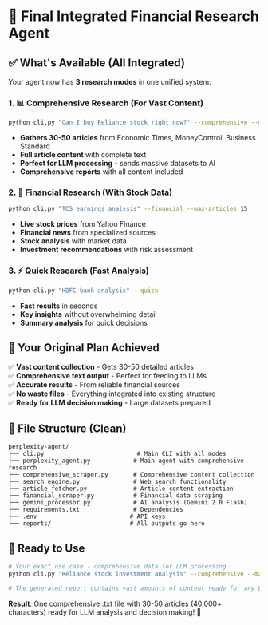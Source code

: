 # 🎯 Final Integrated Financial Research Agent

## ✅ What's Available (All Integrated)

Your agent now has **3 research modes** in one unified system:

### 1. 📊 Comprehensive Research (For Vast Content)
```bash
python cli.py "Can I buy Reliance stock right now?" --comprehensive --max-articles 30
```
- **Gathers 30-50 articles** from Economic Times, MoneyControl, Business Standard
- **Full article content** with complete text
- **Perfect for LLM processing** - sends massive datasets to AI
- **Comprehensive reports** with all content included

### 2. 🏦 Financial Research (With Stock Data)
```bash
python cli.py "TCS earnings analysis" --financial --max-articles 15
```
- **Live stock prices** from Yahoo Finance
- **Financial news** from specialized sources
- **Stock analysis** with market data
- **Investment recommendations** with risk assessment

### 3. ⚡ Quick Research (Fast Analysis)
```bash
python cli.py "HDFC bank analysis" --quick
```
- **Fast results** in seconds
- **Key insights** without overwhelming detail
- **Summary analysis** for quick decisions

## 🎯 Your Original Plan Achieved

✅ **Vast content collection** - Gets 30-50 detailed articles  
✅ **Comprehensive text output** - Perfect for feeding to LLMs  
✅ **Accurate results** - From reliable financial sources  
✅ **No waste files** - Everything integrated into existing structure  
✅ **Ready for LLM decision making** - Large datasets prepared  

## 📁 File Structure (Clean)

```
perplexity-agent/
├── cli.py                          # Main CLI with all modes
├── perplexity_agent.py            # Main agent with comprehensive research
├── comprehensive_scraper.py       # Comprehensive content collection
├── search_engine.py               # Web search functionality  
├── article_fetcher.py             # Article content extraction
├── financial_scraper.py           # Financial data scraping
├── gemini_processor.py            # AI analysis (Gemini 2.0 Flash)
├── requirements.txt               # Dependencies
├── .env                          # API keys
└── reports/                      # All outputs go here
```

## 🚀 Ready to Use

```bash
# Your exact use case - comprehensive data for LLM processing
python cli.py "Reliance stock investment analysis" --comprehensive --max-articles 30

# The generated report contains vast amounts of content ready for any LLM
```

**Result**: One comprehensive .txt file with 30-50 articles (40,000+ characters) ready for LLM analysis and decision making! 🎉